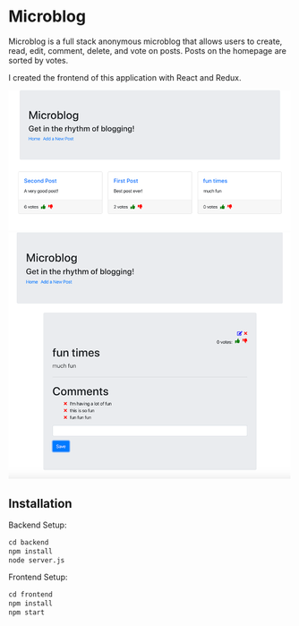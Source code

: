 # Microblog

Microblog is a full stack anonymous microblog that allows users to create, read, edit, comment, delete, and vote on posts. Posts on the homepage are sorted by votes. 

I created the frontend of this application with React and Redux. 

![Landing Page Screenshot](frontend/assets/landing-screenshot.png)
![Post Detail Screenshot](frontend/assets/post-detail-screenshot.png)

## Installation 

Backend Setup: 

```
cd backend
npm install
node server.js
```

Frontend Setup: 
```
cd frontend
npm install 
npm start
```
